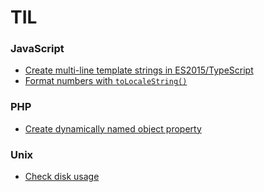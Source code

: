 # TIL

### JavaScript
* [Create multi-line template strings in ES2015/TypeScript](JS/multi-line-template-strings.md)
* [Format numbers with `toLocaleString()`](JS/toLocaleString.md)

### PHP
* [Create dynamically named object property](PHP/dynamic-object-property.md)

### Unix
* [Check disk usage](unix/du.md)

